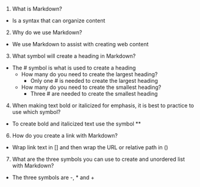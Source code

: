 1.  What is Markdown?
- Is a syntax that can organize content
2.  Why do we use Markdown?
- We use Markdown to assist with creating web content
3.  What symbol will create a heading in Markdown?
- The \# symbol is what is used to create a heading
  * How many do you need to create the largest heading?
     - Only one \# is needed to create the largest heading
  * How many do you need to create the smallest heading?
     - Three \# are needed to create the smallest heading
     
4. When making text bold or italicized for emphasis, it is best to practice to use which symbol?
 - To create bold and italicized text use the symbol \**
6. How do you create a link with Markdown?
 - Wrap link text in \[] and then wrap the URL or relative path in \()
7. What are the three symbols you can use to create and unordered list with Markdown?
 - The three symbols are \-, \* and \+
